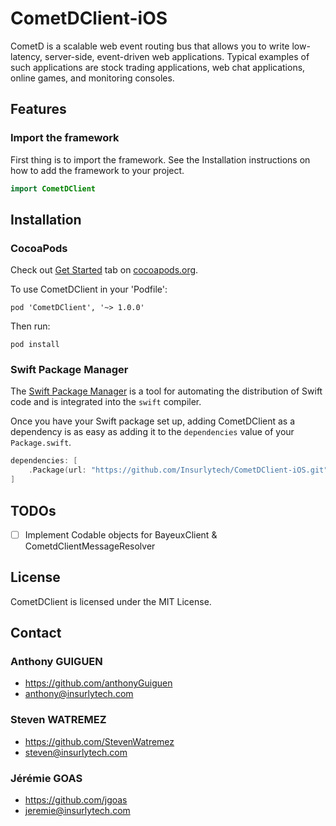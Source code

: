 # CometDClient-iOS
CometD is a scalable web event routing bus that allows you to write low-latency, server-side, event-driven web applications. Typical examples of such applications are stock trading applications, web chat applications, online games, and monitoring consoles.

## Features

### Import the framework

First thing is to import the framework. See the Installation instructions on how to add the framework to your project.

```swift
import CometDClient
```
## Installation

### CocoaPods

Check out [Get Started](http://cocoapods.org/) tab on [cocoapods.org](http://cocoapods.org/).

To use CometDClient in your 'Podfile':
  
    pod 'CometDClient', '~> 1.0.0'

Then run:

    pod install

### Swift Package Manager

The [Swift Package Manager](https://swift.org/package-manager/) is a tool for automating the distribution of Swift code and is integrated into the `swift` compiler.

Once you have your Swift package set up, adding CometDClient as a dependency is as easy as adding it to the `dependencies` value of your `Package.swift`.

```swift
dependencies: [
    .Package(url: "https://github.com/Insurlytech/CometDClient-iOS.git", majorVersion: 1)
]
```

## TODOs

- [ ] Implement Codable objects for BayeuxClient & CometdClientMessageResolver

## License

CometDClient is licensed under the MIT License.

## Contact

### Anthony GUIGUEN
* https://github.com/anthonyGuiguen
* anthony@insurlytech.com

### Steven WATREMEZ
* https://github.com/StevenWatremez
* steven@insurlytech.com

### Jérémie GOAS
* https://github.com/jgoas
* jeremie@insurlytech.com
